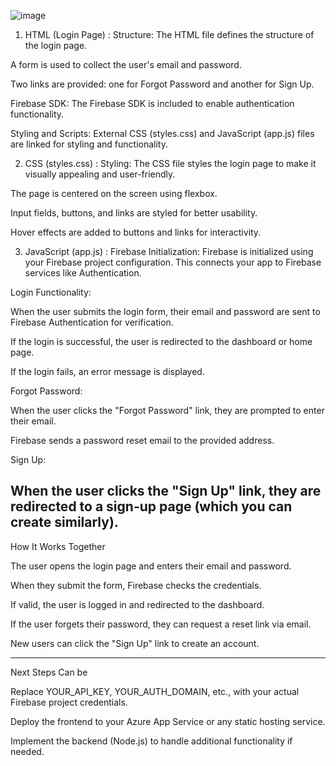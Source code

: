 ![image](https://github.com/user-attachments/assets/bb709f40-fddf-448c-afe9-67117ecac434)





1. HTML (Login Page) :
Structure: The HTML file defines the structure of the login page.

A form is used to collect the user's email and password.

Two links are provided: one for Forgot Password and another for Sign Up.

Firebase SDK: The Firebase SDK is included to enable authentication functionality.

Styling and Scripts: External CSS (styles.css) and JavaScript (app.js) files are linked for styling and functionality.

2. CSS (styles.css) :
Styling: The CSS file styles the login page to make it visually appealing and user-friendly.

The page is centered on the screen using flexbox.

Input fields, buttons, and links are styled for better usability.

Hover effects are added to buttons and links for interactivity.

3. JavaScript (app.js) :
Firebase Initialization: Firebase is initialized using your Firebase project configuration. This connects your app to Firebase services like Authentication.

Login Functionality:

When the user submits the login form, their email and password are sent to Firebase Authentication for verification.

If the login is successful, the user is redirected to the dashboard or home page.

If the login fails, an error message is displayed.

Forgot Password:

When the user clicks the "Forgot Password" link, they are prompted to enter their email.

Firebase sends a password reset email to the provided address.

Sign Up:

When the user clicks the "Sign Up" link, they are redirected to a sign-up page (which you can create similarly).
------------------------------------------------
How It Works Together

The user opens the login page and enters their email and password.

When they submit the form, Firebase checks the credentials.

If valid, the user is logged in and redirected to the dashboard.

If the user forgets their password, they can request a reset link via email.

New users can click the "Sign Up" link to create an account.

------------------------------------------------

Next Steps Can be 


Replace YOUR_API_KEY, YOUR_AUTH_DOMAIN, etc., with your actual Firebase project credentials.

Deploy the frontend to your Azure App Service or any static hosting service.

Implement the backend (Node.js) to handle additional functionality if needed.
